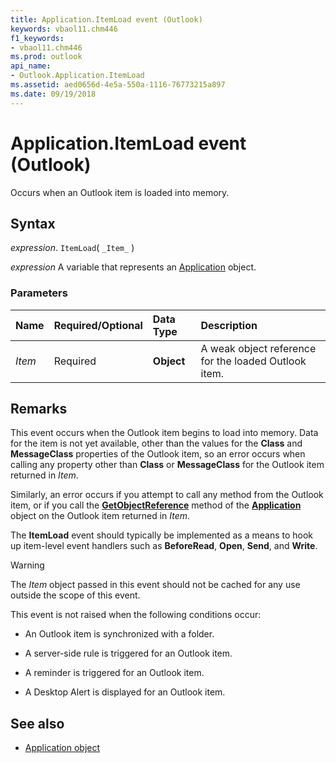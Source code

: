 ```yaml
---
title: Application.ItemLoad event (Outlook)
keywords: vbaol11.chm446
f1_keywords:
- vbaol11.chm446
ms.prod: outlook
api_name:
- Outlook.Application.ItemLoad
ms.assetid: aed0656d-4e5a-550a-1116-76773215a897
ms.date: 09/19/2018
---
```



# Application.ItemLoad event (Outlook)

Occurs when an Outlook item is loaded into memory.


## Syntax

_expression_. `ItemLoad`( `_Item_` )

_expression_ A variable that represents an [Application](./Outlook.Application.md) object.


### Parameters

|**Name**|**Required/Optional**|**Data Type**|**Description**|
|:-----|:-----|:-----|:-----|
| _Item_|Required| **Object**|A weak object reference for the loaded Outlook item.|

## Remarks

This event occurs when the Outlook item begins to load into memory. Data for the item is not yet available, other than the values for the **Class** and **MessageClass** properties of the Outlook item, so an error occurs when calling any property other than **Class** or **MessageClass** for the Outlook item returned in _Item_. 

Similarly, an error occurs if you attempt to call any method from the Outlook item, or if you call the **[GetObjectReference](Outlook.Application.GetObjectReference.md)** method of the **[Application](Outlook.Application.md)** object on the Outlook item returned in _Item_.

The **ItemLoad** event should typically be implemented as a means to hook up item-level event handlers such as **BeforeRead**, **Open**, **Send**, and **Write**.

> [!WARNING] 
> The _Item_ object passed in this event should not be cached for any use outside the scope of this event.

This event is not raised when the following conditions occur:

- An Outlook item is synchronized with a folder.
    
- A server-side rule is triggered for an Outlook item.
    
- A reminder is triggered for an Outlook item.
    
- A Desktop Alert is displayed for an Outlook item.
    

## See also

- [Application object](Outlook.Application.md)

